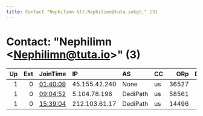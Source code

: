 ```yaml
---
title: Contact "Nephilimn &lt;Nephilimn@tuta.io&gt;" (3)
---
```


# Contact: "Nephilimn &lt;Nephilimn@tuta.io&gt;" (3)

|   Up |   Ext | JoinTime                                                                                            | IP            | AS       | CC   |   ORp |   Dirp | OS    | Version   | Nickname    |   eFamMembers |
|-----:|------:|:----------------------------------------------------------------------------------------------------|:--------------|:---------|:-----|------:|-------:|:------|:----------|:------------|--------------:|
|    1 |     0 | [01:40:09](https://metrics.torproject.org/rs.html#details/3298B63B608FC13ACF21F87B0FD546106D6FDF9F) | 45.155.42.240 | None     | us   | 36527 |      0 | Linux | 0.4.4.5   | NephilimnN3 |             1 |
|    1 |     0 | [09:04:52](https://metrics.torproject.org/rs.html#details/35C4958B823C05225FBF3427377180DA207EF910) | 5.104.78.196  | DediPath | us   | 58561 |      0 | Linux | 0.4.4.5   | NephilimnN4 |             1 |
|    1 |     0 | [15:39:04](https://metrics.torproject.org/rs.html#details/70503271A912DD6B8B5C86ACF7CA44E3121E88A5) | 212.103.61.17 | DediPath | us   | 14496 |      0 | Linux | 0.4.4.5   | NephilimnN5 |             1 |
